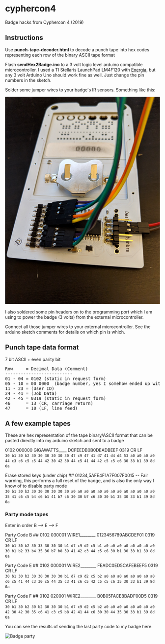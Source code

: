# cyphercon4
Badge hacks from Cyphercon 4 (2019)

## Instructions
Use __punch-tape-decoder.html__ to decode a punch tape into hex codes representing each row of the binary ASCII tape format

Flash __sendHex2Badge.ino__ to a 3 volt logic level arduino compatible microcontroller. I used a TI Stellaris LaunchPad LM4F120 with [Energia](http://energia.nu/), but any 3 volt Arduino Uno should work fine as well. Just change the pin numbers in the sketch.

Solder some jumper wires to your badge's IR sensors. Something like this:

![Back of badge](badge-back.jpg)

I also soldered some pin headers on to the programming port which I am using to power the badge (3 volts) from the external microcontroller.

Connect all those jumper wires to your external microcontroller. See the arduino sketch comments for details on which pin is which.


## Punch tape data format
7 bit ASCII + even parity bit
<pre>
Row     = Decimal Data (Comment)
--------------------------
01 - 04 = 0102 (static in request form)
05 - 10 = 00 0000  (badge number, yes I somehow ended up with badge # 0)
11 - 23 = (User ID)
24 - 41 = (Job Data)
42 - 45 = 0319 (static in request form)
46      = 13 (CR, carriage return)
47      = 10 (LF, line feed)
</pre>


## A few example tapes
These are hex representation of the tape binary/ASCII format that can be pasted directly into my arduino sketch and sent to a badge

0102 000000 GIGAWATTS____ DCFEEDB0B0DEADBEEF 0319 CR LF
<br>```30 b1 30 b2 30 30 30 30 30 30 47 c9 47 41 d7 41 d4 d4 53 a0 a0 a0 a0 44 c3 c6 c5 c5 44 42 30 42 30 44 c5 41 44 42 c5 c5 c6 30 33 b1 39 8d 0a```

Erase stored keys (under chip) ## 01234,5AFE4F1A7F007F0015 -- Fair warning, this performs a full reset of the badge, and is also the only way I know of to disable party mode
<br>```30 b1 30 b2 30 30 30 30 30 30 a0 a0 a0 a0 a0 a0 a0 a0 a0 a0 a0 a0 a0 35 41 c6 c5 b4 c6 b1 41 b7 c6 30 30 b7 c6 30 30 b1 35 30 33 b1 39 8d 0a```


### Party mode tapes
Enter in order B --> E --> F

Party Code B ## 0102 030001 WIRE1________ 0123456789ABCDEF01 0319 CR LF
<br>```30 b1 30 b2 30 33 30 30 30 b1 d7 c9 d2 c5 b1 a0 a0 a0 a0 a0 a0 a0 a0 30 b1 b2 33 b4 35 36 b7 b8 39 41 42 c3 44 c5 c6 30 b1 30 33 b1 39 8d 0a```

Party Code E ## 0102 000001 WIRE2________ FEADC0ED5CAFEBEEF5 0319 CR LF
<br>```30 b1 30 b2 30 30 30 30 30 b1 d7 c9 d2 c5 b2 a0 a0 a0 a0 a0 a0 a0 a0 c6 c5 41 44 c3 30 c5 44 35 c3 41 c6 c5 42 c5 c5 c6 35 30 33 b1 39 8d 0a```

Party Code F ## 0102 020001 WIRE2________ B0B05FACE8BADF00D5 0319 CR LF
<br>```30 b1 30 b2 30 b2 30 30 30 b1 d7 c9 d2 c5 b2 a0 a0 a0 a0 a0 a0 a0 a0 42 30 42 30 35 c6 41 c3 c5 b8 42 41 44 c6 30 30 44 35 30 33 b1 39 8d 0a```

You can see the results of sending the last party code to my badge here:

![Badge party](badge-party.gif)
